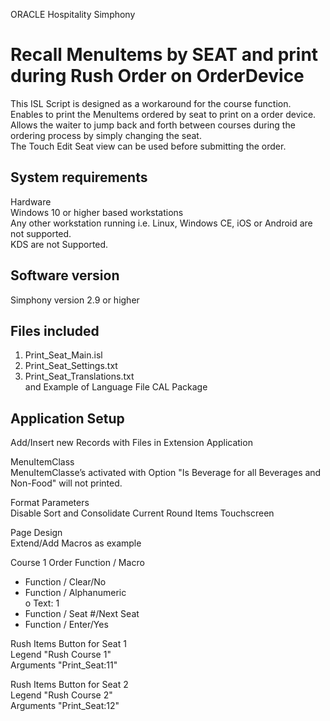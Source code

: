 ORACLE Hospitality Simphony  
# Recall MenuItems by SEAT and print during Rush Order on OrderDevice
  
This ISL Script is designed as a workaround for the course function.  
Enables to print the MenuItems ordered by seat to print on a order device.  
Allows the waiter to jump back and forth between courses during the ordering process by simply changing the seat.  
The Touch Edit Seat view can be used before submitting the order.  

## System requirements
Hardware  
Windows 10 or higher based workstations  
Any other workstation running i.e. Linux, Windows CE, iOS or Android are not supported.  
KDS are not Supported.  

## Software version
Simphony version 2.9 or higher

## Files included
1. Print_Seat_Main.isl  
2. Print_Seat_Settings.txt  
3. Print_Seat_Translations.txt  
and Example of Language File CAL Package  
  
  
## Application Setup  
Add/Insert new Records with Files in Extension Application  
  
MenuItemClass  
MenuItemClasse’s activated with Option "Is Beverage for all Beverages and Non-Food" will not printed.  
  
Format Parameters  
Disable Sort and Consolidate Current Round Items Touchscreen  

Page Design  
Extend/Add Macros as example  
  
Course 1 Order Function / Macro  
- Function / Clear/No  
- Function / Alphanumeric  
o Text: 1  
- Function / Seat #/Next Seat  
- Function / Enter/Yes  
  
Rush Items Button for Seat 1    
Legend "Rush Course 1"  
Arguments "Print_Seat:11"  
  
Rush Items Button for Seat 2  
Legend "Rush Course 2"  
Arguments "Print_Seat:12"  
